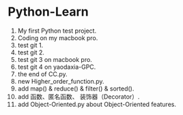 # Python-Learn

1. My first Python test project.
2. Coding on my macbook pro.
3. test git 1.
4. test git 2.
5. test git 3 on macbook pro.
6. test git 4 on yaodaxia-GPC.
7. the end of CC.py.
8. new Higher_order_function.py.
9. add map() & reduce() & filter() & sorted().
10. add 函数、匿名函数、 装饰器（Decorator）.
11. add Object-Oriented.py about Object-Oriented features.
